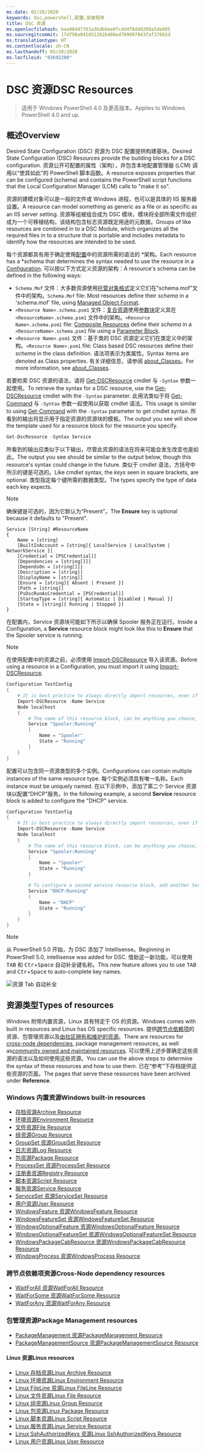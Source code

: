 ```yaml
---
ms.date: 02/28/2020
keywords: dsc,powershell,配置,安装程序
title: DSC 资源
ms.openlocfilehash: bae08447763a3bdb6ee8fcdd4f8d49209a5de805
ms.sourcegitcommit: 17d798a041851382b406ed789097843faf37692d
ms.translationtype: HT
ms.contentlocale: zh-CN
ms.lasthandoff: 05/20/2020
ms.locfileid: "83692200"
---
```

# <a name="dsc-resources"></a><span data-ttu-id="fa72f-103">DSC 资源</span><span class="sxs-lookup"><span data-stu-id="fa72f-103">DSC Resources</span></span>

> <span data-ttu-id="fa72f-104">适用于 Windows PowerShell 4.0 及更高版本。</span><span class="sxs-lookup"><span data-stu-id="fa72f-104">Applies to Windows PowerShell 4.0 and up.</span></span>

## <a name="overview"></a><span data-ttu-id="fa72f-105">概述</span><span class="sxs-lookup"><span data-stu-id="fa72f-105">Overview</span></span>

<span data-ttu-id="fa72f-106">Desired State Configuration (DSC) 资源为 DSC 配置提供构建基块。</span><span class="sxs-lookup"><span data-stu-id="fa72f-106">Desired State Configuration (DSC) Resources provide the building blocks for a DSC configuration.</span></span> <span data-ttu-id="fa72f-107">资源公开可配置的属性（架构），并包含本地配置管理器 (LCM) 调用以“使其如此”的 PowerShell 脚本函数。</span><span class="sxs-lookup"><span data-stu-id="fa72f-107">A resource exposes properties that can be configured (schema) and contains the PowerShell script functions that the Local Configuration Manager (LCM) calls to "make it so".</span></span>

<span data-ttu-id="fa72f-108">资源的建模对象可以是一般的文件或 Windows 进程，也可以是具体的 IIS 服务器设置。</span><span class="sxs-lookup"><span data-stu-id="fa72f-108">A resource can model something as generic as a file or as specific as an IIS server setting.</span></span> <span data-ttu-id="fa72f-109">资源等组被组合成为 DSC 模块，模块将全部所需文件组织成为一个可移植结构，该结构包含标志资源既定用途的元数据。</span><span class="sxs-lookup"><span data-stu-id="fa72f-109">Groups of like resources are combined in to a DSC Module, which organizes all the required files in to a structure that is portable and includes metadata to identify how the resources are intended to be used.</span></span>

<span data-ttu-id="fa72f-110">每个资源都具有用于确定使用[配置](../configurations/configurations.md)中的资源所需的语法的 \*架构。</span><span class="sxs-lookup"><span data-stu-id="fa72f-110">Each resource has a \*schema that determines the syntax needed to use the resource in a [Configuration](../configurations/configurations.md).</span></span>
<span data-ttu-id="fa72f-111">可以按以下方式定义资源的架构：</span><span class="sxs-lookup"><span data-stu-id="fa72f-111">A resource's schema can be defined in the following ways:</span></span>

- <span data-ttu-id="fa72f-112">`Schema.Mof` 文件：大多数资源使用[托管对象格式](/windows/desktop/wmisdk/managed-object-format--mof-)定义它们在“schema.mof”文件中的架构。</span><span class="sxs-lookup"><span data-stu-id="fa72f-112">`Schema.Mof` file: Most resources define their _schema_ in a 'schema.mof' file, using [Managed Object Format](/windows/desktop/wmisdk/managed-object-format--mof-).</span></span>
- <span data-ttu-id="fa72f-113">`<Resource Name>.schema.psm1` 文件：[复合资源](../configurations/compositeConfigs.md)使用[参数块](/powershell/module/microsoft.powershell.core/about/about_functions?view=powershell-6#functions-with-parameters)定义其在 `<ResourceName>.schema.psm1` 文件中的架构。</span><span class="sxs-lookup"><span data-stu-id="fa72f-113">`<Resource Name>.schema.psm1` file: [Composite Resources](../configurations/compositeConfigs.md) define their *schema* in a `<ResourceName>.schema.psm1` file using a [Parameter Block](/powershell/module/microsoft.powershell.core/about/about_functions?view=powershell-6#functions-with-parameters).</span></span>
- <span data-ttu-id="fa72f-114">`<Resource Name>.psm1` 文件：基于类的 DSC 资源定义它们在类定义中的架构。</span><span class="sxs-lookup"><span data-stu-id="fa72f-114">`<Resource Name>.psm1` file: Class based DSC resources define their _schema_ in the class definition.</span></span> <span data-ttu-id="fa72f-115">语法项表示为类属性。</span><span class="sxs-lookup"><span data-stu-id="fa72f-115">Syntax items are denoted as Class properties.</span></span> <span data-ttu-id="fa72f-116">有关详细信息，请参阅 [about_Classes](/powershell/module/psdesiredstateconfiguration/about/about_classes_and_dsc)。</span><span class="sxs-lookup"><span data-stu-id="fa72f-116">For more information, see [about_Classes](/powershell/module/psdesiredstateconfiguration/about/about_classes_and_dsc).</span></span>

<span data-ttu-id="fa72f-117">若要检索 DSC 资源的语法，请将 [Get-DSCResource](/powershell/module/PSDesiredStateConfiguration/Get-DscResource) cmdlet 与 `-Syntax` 参数一起使用。</span><span class="sxs-lookup"><span data-stu-id="fa72f-117">To retrieve the syntax for a DSC resource, use the [Get-DSCResource](/powershell/module/PSDesiredStateConfiguration/Get-DscResource) cmdlet with the `-Syntax` parameter.</span></span> <span data-ttu-id="fa72f-118">此用法类似于将 [Get-Command](/powershell/module/microsoft.powershell.core/get-command) 与 `-Syntax` 参数一起使用以获取 cmdlet 语法。</span><span class="sxs-lookup"><span data-stu-id="fa72f-118">This usage is similar to using [Get-Command](/powershell/module/microsoft.powershell.core/get-command) with the `-Syntax` parameter to get cmdlet syntax.</span></span> <span data-ttu-id="fa72f-119">所看到的输出将显示用于指定资源的资源块的模板。</span><span class="sxs-lookup"><span data-stu-id="fa72f-119">The output you see will show the template used for a resource block for the resource you specify.</span></span>

```powershell
Get-DscResource -Syntax Service
```

<span data-ttu-id="fa72f-120">所看到的输出应类似于以下输出，尽管此资源的语法在将来可能会发生改变也是如此。</span><span class="sxs-lookup"><span data-stu-id="fa72f-120">The output you see should be similar to the output below, though this resource's syntax could change in the future.</span></span> <span data-ttu-id="fa72f-121">类似于 cmdlet 语法，方括号中所示的键是可选的。</span><span class="sxs-lookup"><span data-stu-id="fa72f-121">Like cmdlet syntax, the _keys_ seen in square brackets, are optional.</span></span> <span data-ttu-id="fa72f-122">类型指定每个键所需的数据类型。</span><span class="sxs-lookup"><span data-stu-id="fa72f-122">The types specify the type of data each key expects.</span></span>

> [!NOTE]
> <span data-ttu-id="fa72f-123">确保键是可选的，因为它默认为“Present”。</span><span class="sxs-lookup"><span data-stu-id="fa72f-123">The **Ensure** key is optional because it defaults to "Present".</span></span>

```output
Service [String] #ResourceName
{
    Name = [string]
    [BuiltInAccount = [string]{ LocalService | LocalSystem | NetworkService }]
    [Credential = [PSCredential]]
    [Dependencies = [string[]]]
    [DependsOn = [string[]]]
    [Description = [string]]
    [DisplayName = [string]]
    [Ensure = [string]{ Absent | Present }]
    [Path = [string]]
    [PsDscRunAsCredential = [PSCredential]]
    [StartupType = [string]{ Automatic | Disabled | Manual }]
    [State = [string]{ Running | Stopped }]
}
```

<span data-ttu-id="fa72f-124">在配置内，Service 资源块可能如下所示以确保 Spooler 服务正在运行。</span><span class="sxs-lookup"><span data-stu-id="fa72f-124">Inside a Configuration, a **Service** resource block might look like this to **Ensure** that the Spooler service is running.</span></span>

> [!NOTE]
> <span data-ttu-id="fa72f-125">在使用配置中的资源之前，必须使用 [Import-DSCResource](../configurations/import-dscresource.md) 导入该资源。</span><span class="sxs-lookup"><span data-stu-id="fa72f-125">Before using a resource in a Configuration, you must import it using [Import-DSCResource](../configurations/import-dscresource.md).</span></span>

```powershell
Configuration TestConfig
{
    # It is best practice to always directly import resources, even if the resource is a built-in resource.
    Import-DSCResource -Name Service
    Node localhost
    {
        # The name of this resource block, can be anything you choose, as long as it is of type [String] as indicated by the schema.
        Service "Spooler:Running"
        {
            Name = "Spooler"
            State = "Running"
        }
    }
}
```

<span data-ttu-id="fa72f-126">配置可以包含同一资源类型的多个实例。</span><span class="sxs-lookup"><span data-stu-id="fa72f-126">Configurations can contain multiple instances of the same resource type.</span></span> <span data-ttu-id="fa72f-127">每个实例必须具有唯一名称。</span><span class="sxs-lookup"><span data-stu-id="fa72f-127">Each instance must be uniquely named.</span></span> <span data-ttu-id="fa72f-128">在以下示例中，添加了第二个 Service 资源块以配置“DHCP”服务。</span><span class="sxs-lookup"><span data-stu-id="fa72f-128">In the following example, a second **Service** resource block is added to configure the "DHCP" service.</span></span>

```powershell
Configuration TestConfig
{
    # It is best practice to always directly import resources, even if the resource is a built-in resource.
    Import-DSCResource -Name Service
    Node localhost
    {
        # The name of this resource block, can be anything you choose, as long as it is of type [String] as indicated by the schema.
        Service "Spooler:Running"
        {
            Name = "Spooler"
            State = "Running"
        }

        # To configure a second service resource block, add another Service resource block and use a unique name.
        Service "DHCP:Running"
        {
            Name = "DHCP"
            State = "Running"
        }
    }
}
```

> [!NOTE]
> <span data-ttu-id="fa72f-129">从 PowerShell 5.0 开始，为 DSC 添加了 Intellisense。</span><span class="sxs-lookup"><span data-stu-id="fa72f-129">Beginning in PowerShell 5.0, intellisense was added for DSC.</span></span> <span data-ttu-id="fa72f-130">借助这一新功能，可以使用 <kbd>TAB</kbd> 和 <kbd>Ctr</kbd>+<kbd>Space</kbd> 自动补全键名称。</span><span class="sxs-lookup"><span data-stu-id="fa72f-130">This new feature allows you to use <kbd>TAB</kbd> and <kbd>Ctr</kbd>+<kbd>Space</kbd> to auto-complete key names.</span></span>

![资源 Tab 自动补全](media/resources/resource-tabcompletion.png)

## <a name="types-of-resources"></a><span data-ttu-id="fa72f-132">资源类型</span><span class="sxs-lookup"><span data-stu-id="fa72f-132">Types of resources</span></span>

<span data-ttu-id="fa72f-133">Windows 附带内置资源，Linux 具有特定于 OS 的资源。</span><span class="sxs-lookup"><span data-stu-id="fa72f-133">Windows comes with built in resources and Linux has OS specific resources.</span></span> <span data-ttu-id="fa72f-134">提供[跨节点依赖项](../configurations/crossNodeDependencies.md)的资源、包管理资源以及[由社区拥有和维护的资源](https://github.com/dsccommunity)。</span><span class="sxs-lookup"><span data-stu-id="fa72f-134">There are resources for [cross-node dependencies](../configurations/crossNodeDependencies.md), package management resources, as well as[community owned and maintained resources](https://github.com/dsccommunity).</span></span> <span data-ttu-id="fa72f-135">可以使用上述步骤确定这些资源的语法以及如何使用这些资源。</span><span class="sxs-lookup"><span data-stu-id="fa72f-135">You can use the above steps to determine the syntax of these resources and how to use them.</span></span> <span data-ttu-id="fa72f-136">已在“参考”下存档提供这些资源的页面。</span><span class="sxs-lookup"><span data-stu-id="fa72f-136">The pages that serve these resources have been archived under **Reference**.</span></span>

### <a name="windows-built-in-resources"></a><span data-ttu-id="fa72f-137">Windows 内置资源</span><span class="sxs-lookup"><span data-stu-id="fa72f-137">Windows built-in resources</span></span>

- [<span data-ttu-id="fa72f-138">存档资源</span><span class="sxs-lookup"><span data-stu-id="fa72f-138">Archive Resource</span></span>](../reference/resources/windows/archiveResource.md)
- [<span data-ttu-id="fa72f-139">环境资源</span><span class="sxs-lookup"><span data-stu-id="fa72f-139">Environment Resource</span></span>](../reference/resources/windows/environmentResource.md)
- [<span data-ttu-id="fa72f-140">文件资源</span><span class="sxs-lookup"><span data-stu-id="fa72f-140">File Resource</span></span>](../reference/resources/windows/fileResource.md)
- [<span data-ttu-id="fa72f-141">组资源</span><span class="sxs-lookup"><span data-stu-id="fa72f-141">Group Resource</span></span>](../reference/resources/windows/groupResource.md)
- [<span data-ttu-id="fa72f-142">GroupSet 资源</span><span class="sxs-lookup"><span data-stu-id="fa72f-142">GroupSet Resource</span></span>](../reference/resources/windows/groupSetResource.md)
- [<span data-ttu-id="fa72f-143">日志资源</span><span class="sxs-lookup"><span data-stu-id="fa72f-143">Log Resource</span></span>](../reference/resources/windows/logResource.md)
- [<span data-ttu-id="fa72f-144">包资源</span><span class="sxs-lookup"><span data-stu-id="fa72f-144">Package Resource</span></span>](../reference/resources/windows/packageResource.md)
- [<span data-ttu-id="fa72f-145">ProcessSet 资源</span><span class="sxs-lookup"><span data-stu-id="fa72f-145">ProcessSet Resource</span></span>](../reference/resources/windows/ProcessSetResource.md)
- [<span data-ttu-id="fa72f-146">注册表资源</span><span class="sxs-lookup"><span data-stu-id="fa72f-146">Registry Resource</span></span>](../reference/resources/windows/registryResource.md)
- [<span data-ttu-id="fa72f-147">脚本资源</span><span class="sxs-lookup"><span data-stu-id="fa72f-147">Script Resource</span></span>](../reference/resources/windows/scriptResource.md)
- [<span data-ttu-id="fa72f-148">服务资源</span><span class="sxs-lookup"><span data-stu-id="fa72f-148">Service Resource</span></span>](../reference/resources/windows/serviceResource.md)
- [<span data-ttu-id="fa72f-149">ServiceSet 资源</span><span class="sxs-lookup"><span data-stu-id="fa72f-149">ServiceSet Resource</span></span>](../reference/resources/windows/serviceSetResource.md)
- [<span data-ttu-id="fa72f-150">用户资源</span><span class="sxs-lookup"><span data-stu-id="fa72f-150">User Resource</span></span>](../reference/resources/windows/userResource.md)
- [<span data-ttu-id="fa72f-151">WindowsFeature 资源</span><span class="sxs-lookup"><span data-stu-id="fa72f-151">WindowsFeature Resource</span></span>](../reference/resources/windows/windowsFeatureResource.md)
- [<span data-ttu-id="fa72f-152">WindowsFeatureSet 资源</span><span class="sxs-lookup"><span data-stu-id="fa72f-152">WindowsFeatureSet Resource</span></span>](../reference/resources/windows/windowsFeatureSetResource.md)
- [<span data-ttu-id="fa72f-153">WindowsOptionalFeature 资源</span><span class="sxs-lookup"><span data-stu-id="fa72f-153">WindowsOptionalFeature Resource</span></span>](../reference/resources/windows/windowsOptionalFeatureResource.md)
- [<span data-ttu-id="fa72f-154">WindowsOptionalFeatureSet 资源</span><span class="sxs-lookup"><span data-stu-id="fa72f-154">WindowsOptionalFeatureSet Resource</span></span>](../reference/resources/windows/windowsOptionalFeatureSetResource.md)
- [<span data-ttu-id="fa72f-155">WindowsPackageCabResource 资源</span><span class="sxs-lookup"><span data-stu-id="fa72f-155">WindowsPackageCabResource Resource</span></span>](../reference/resources/windows/windowsPackageCabResource.md)
- [<span data-ttu-id="fa72f-156">WindowsProcess 资源</span><span class="sxs-lookup"><span data-stu-id="fa72f-156">WindowsProcess Resource</span></span>](../reference/resources/windows/windowsProcessResource.md)

### <a name="cross-node-dependency-resources"></a><span data-ttu-id="fa72f-157">跨节点依赖项资源</span><span class="sxs-lookup"><span data-stu-id="fa72f-157">Cross-Node dependency resources</span></span>

- [<span data-ttu-id="fa72f-158">WaitForAll 资源</span><span class="sxs-lookup"><span data-stu-id="fa72f-158">WaitForAll Resource</span></span>](../reference/resources/windows/waitForAllResource.md)
- [<span data-ttu-id="fa72f-159">WaitForSome 资源</span><span class="sxs-lookup"><span data-stu-id="fa72f-159">WaitForSome Resource</span></span>](../reference/resources/windows/waitForSomeResource.md)
- [<span data-ttu-id="fa72f-160">WaitForAny 资源</span><span class="sxs-lookup"><span data-stu-id="fa72f-160">WaitForAny Resource</span></span>](../reference/resources/windows/waitForAnyResource.md)

### <a name="package-management-resources"></a><span data-ttu-id="fa72f-161">包管理资源</span><span class="sxs-lookup"><span data-stu-id="fa72f-161">Package Management resources</span></span>

- [<span data-ttu-id="fa72f-162">PackageManagement 资源</span><span class="sxs-lookup"><span data-stu-id="fa72f-162">PackageManagement Resource</span></span>](../reference/resources/packagemanagement/PackageManagementDscResource.md)
- [<span data-ttu-id="fa72f-163">PackageManagementSource 资源</span><span class="sxs-lookup"><span data-stu-id="fa72f-163">PackageManagementSource Resource</span></span>](../reference/resources/packagemanagement/PackageManagementSourceDscResource.md)

#### <a name="linux-resources"></a><span data-ttu-id="fa72f-164">Linux 资源</span><span class="sxs-lookup"><span data-stu-id="fa72f-164">Linux resources</span></span>

- [<span data-ttu-id="fa72f-165">Linux 存档资源</span><span class="sxs-lookup"><span data-stu-id="fa72f-165">Linux Archive Resource</span></span>](../reference/resources/linux/lnxArchiveResource.md)
- [<span data-ttu-id="fa72f-166">Linux 环境资源</span><span class="sxs-lookup"><span data-stu-id="fa72f-166">Linux Environment Resource</span></span>](../reference/resources/linux/lnxEnvironmentResource.md)
- [<span data-ttu-id="fa72f-167">Linux FileLine 资源</span><span class="sxs-lookup"><span data-stu-id="fa72f-167">Linux FileLine Resource</span></span>](../reference/resources/linux/lnxFileLineResource.md)
- [<span data-ttu-id="fa72f-168">Linux 文件资源</span><span class="sxs-lookup"><span data-stu-id="fa72f-168">Linux File Resource</span></span>](../reference/resources/linux/lnxFileResource.md)
- [<span data-ttu-id="fa72f-169">Linux 组资源</span><span class="sxs-lookup"><span data-stu-id="fa72f-169">Linux Group Resource</span></span>](../reference/resources/linux/lnxGroupResource.md)
- [<span data-ttu-id="fa72f-170">Linux 包资源</span><span class="sxs-lookup"><span data-stu-id="fa72f-170">Linux Package Resource</span></span>](../reference/resources/linux/lnxPackageResource.md)
- [<span data-ttu-id="fa72f-171">Linux 脚本资源</span><span class="sxs-lookup"><span data-stu-id="fa72f-171">Linux Script Resource</span></span>](../reference/resources/linux/lnxScriptResource.md)
- [<span data-ttu-id="fa72f-172">Linux 服务资源</span><span class="sxs-lookup"><span data-stu-id="fa72f-172">Linux Service Resource</span></span>](../reference/resources/linux/lnxServiceResource.md)
- [<span data-ttu-id="fa72f-173">Linux SshAuthorizedKeys 资源</span><span class="sxs-lookup"><span data-stu-id="fa72f-173">Linux SshAuthorizedKeys Resource</span></span>](../reference/resources/linux/lnxSshAuthorizedKeysResource.md)
- [<span data-ttu-id="fa72f-174">Linux 用户资源</span><span class="sxs-lookup"><span data-stu-id="fa72f-174">Linux User Resource</span></span>](../reference/resources/linux/lnxUserResource.md)
